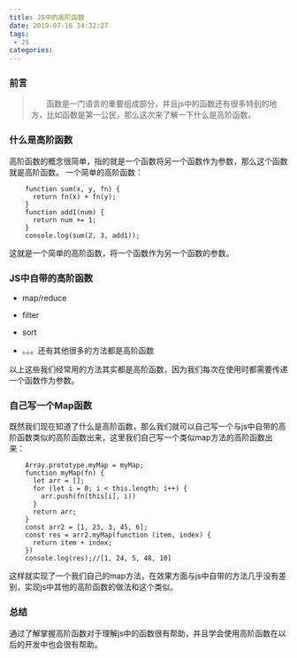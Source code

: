 ```yaml
---
title: JS中的高阶函数
date: 2019-07-16 14:32:27
tags:
 - JS
categories:
---
```

### 前言
> &nbsp;&nbsp;&nbsp;&nbsp;&nbsp;&nbsp;&nbsp;函数是一门语言的重要组成部分，并且js中的函数还有很多特别的地方，比如函数是第一公民，那么这次来了解一下什么是高阶函数。
<!-- more -->
### 什么是高阶函数
高阶函数的概念很简单，指的就是一个函数将另一个函数作为参数，那么这个函数就是高阶函数。
一个简单的高阶函数：
```
    function sum(x, y, fn) {
      return fn(x) + fn(y);
    }
    function add1(num) {
      return num += 1;
    }
    console.log(sum(2, 3, add1));
```
这就是一个简单的高阶函数，将一个函数作为另一个函数的参数。

### JS中自带的高阶函数
+ map/reduce

+ filter

+ sort

+ 。。。还有其他很多的方法都是高阶函数

以上这些我们经常用的方法其实都是高阶函数，因为我们每次在使用时都需要传递一个函数作为参数。

### 自己写一个Map函数
既然我们现在知道了什么是高阶函数，那么我们就可以自己写一个与js中自带的高阶函数类似的高阶函数出来，这里我们自己写一个类似map方法的高阶函数出来：

```
    Array.prototype.myMap = myMap;
    function myMap(fn) {
      let arr = [];
      for (let i = 0; i < this.length; i++) {
        arr.push(fn(this[i], i))
      }
      return arr;
    }
    const arr2 = [1, 23, 3, 45, 6];
    const res = arr2.myMap(function (item, index) {
      return item + index;
    })
    console.log(res);//[1, 24, 5, 48, 10]
```
这样就实现了一个我们自己的map方法，在效果方面与js中自带的方法几乎没有差别，实现js中其他的高阶函数的做法和这个类似。

### 总结
通过了解掌握高阶函数对于理解js中的函数很有帮助，并且学会使用高阶函数在以后的开发中也会很有帮助。


